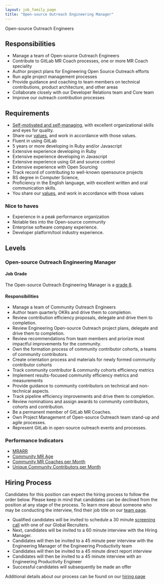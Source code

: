 ```yaml
---
layout: job_family_page
title: "Open-source Outreach Engineering Manager"
---
```


Open-source Outreach Engineers

## Responsibilities 

* Manage a team of Open-source Outreach Engineers
* Contribute to GitLab MR Coach processes, one or more MR Coach speciality
* Author project plans for Engineering Open Source Outreach efforts
* Run agile project management processes
* Provide guidance and coaching to team members on technical contributions, product architecture, and other areas
* Collaborate closely with our Developer Relations team and Core team
* Improve our outreach contribution processes

## Requirements

* [Self-motivated and self-managing](https://about.gitlab.com/handbook/values/#efficiency), with excellent organizational skills and eyes for quality.
* Share our [values](https://about.gitlab.com/handbook/values/), and work in accordance with those values.
* Fluent in using GitLab
* 5 years or more developing in Ruby and/or Javascript
* Extensive experience developing in Ruby
* Extensive experience developing in Javascript
* Extensive experience using Git and source control
* Extensive experience with Open Sourcing
* Track record of contributing to well-known opensource projects
* BS degree in Computer Science,
* Proficiency in the English language, with excellent written and oral communication skills.
* You share our [values](/handbook/values/), and work in accordance with those values

### Nice to haves
* Experience in a peak performance organization
* Notable ties into the Open-source community
* Enterprise software company experience.
* Developer platform/tool industry experience.

## Levels 
### Open-source Outreach Engineering Manager 

#### Job Grade

The Open-source Outreach Engineering Manager  is a [grade 8](/handbook/total-rewards/compensation/compensation-calculator/#gitlab-job-grades).

#### Responsibilities

* Manage a team of Community Outreach Engineers
* Author team quarterly OKRs and drive them to completion.
* Review contribution efficiency proposals, delegate and drive them to completion. 
* Review Engineering Open-source Outreach project plans, delegate and drive them to completion. 
* Review recommendations from team members and priorize most impactful improvements for the community.
* Own the formation process of community contributor cohorts, a teams of community contributors.
* Create orientation process and materials for newly formed community contributor cohorts
* Track community contributor & community cohorts efficiency metrics
* Implement results-focused community efficiency metrics and measurements
* Provide guidance to community contributors on technical and non-technical aspects. 
* Track pipeline efficiency improvements and drive them to completion.
* Review nominations and assign awards to community contributors, cohorts and contribution. 
* Be a permanent member of GitLab MR Coaches.
* Own Project Management of Open-source Outreach team stand-up and agile processes. 
* Represent GitLab in open-source outreach events and processes.


### Performance Indicators
* [MRARR](/handbook/engineering/quality/performance-indicators/#mrarr)
* [Community MR Age](/handbook/engineering/quality/performance-indicators/#open-community-mr-age-ocma)
* [Community MR Coaches per Month](/handbook/engineering/quality/performance-indicators/#community-mr-coaches-per-month)
* [Unique Community Contributors per Month](/handbook/engineering/quality/performance-indicators/#unique-community-contributors-per-month)


## Hiring Process
Candidates for this position can expect the hiring process to follow the order below. Please keep in mind that candidates can be declined from the position at any stage of the process. To learn more about someone who may be conducting the interview, find their job title on our [team page](/company/team/).
* Qualified candidates will be invited to schedule a 30 minute [screening call](/handbook/hiring/interviewing/#screening-call) with one of our Global Recruiters.
* Next, candidates will be invited to a 60 minute interview with the Hiring Manager.
* Candidates will then be invited to a 45 minute peer interview with the Engineering Manager of the Engineering Productivity team
* Candidates will then be invited to a 45 minute direct report interview
* Candidates will then be invited to a 45 minute interview with an Engineering Productivity Engineer
* Successful candidates will subsequently be made an offer

Additional details about our process can be found on our [hiring page](/handbook/hiring/)
